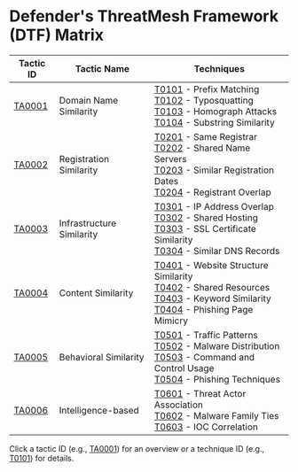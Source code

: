 # Defender's ThreatMesh Framework (DTF) Matrix

| Tactic ID               | Tactic Name                | Techniques                                                                 |
|-------------------------|----------------------------|----------------------------------------------------------------------------|
| [TA0001](tactics/TA0001/main.md) | Domain Name Similarity     | [T0101](techniques/T0101.md) - Prefix Matching<br>[T0102](techniques/T0102.md) - Typosquatting<br>[T0103](techniques/T0103.md) - Homograph Attacks<br>[T0104](techniques/T0104.md) - Substring Similarity |
| [TA0002](tactics/TA0002/main.md) | Registration Similarity    | [T0201](techniques/T0201.md) - Same Registrar<br>[T0202](techniques/T0202.md) - Shared Name Servers<br>[T0203](techniques/T0203.md) - Similar Registration Dates<br>[T0204](techniques/T0204.md) - Registrant Overlap |
| [TA0003](tactics/TA0003/main.md) | Infrastructure Similarity  | [T0301](techniques/T0301.md) - IP Address Overlap<br>[T0302](techniques/T0302.md) - Shared Hosting<br>[T0303](techniques/T0303.md) - SSL Certificate Similarity<br>[T0304](techniques/T0304.md) - Similar DNS Records |
| [TA0004](tactics/TA0004/main.md) | Content Similarity         | [T0401](techniques/T0401.md) - Website Structure Similarity<br>[T0402](techniques/T0402.md) - Shared Resources<br>[T0403](techniques/T0403.md) - Keyword Similarity<br>[T0404](techniques/T0404.md) - Phishing Page Mimicry |
| [TA0005](tactics/TA0005/main.md) | Behavioral Similarity      | [T0501](techniques/T0501.md) - Traffic Patterns<br>[T0502](techniques/T0502.md) - Malware Distribution<br>[T0503](techniques/T0503.md) - Command and Control Usage<br>[T0504](techniques/T0504.md) - Phishing Techniques |
| [TA0006](tactics/TA0006/main.md) | Intelligence-based         | [T0601](techniques/T0601.md) - Threat Actor Association<br>[T0602](techniques/T0602.md) - Malware Family Ties<br>[T0603](techniques/T0603.md) - IOC Correlation |

Click a tactic ID (e.g., [TA0001](tactics/TA0001/main.md)) for an overview or a technique ID (e.g., [T0101](techniques/T0101.md)) for details.

